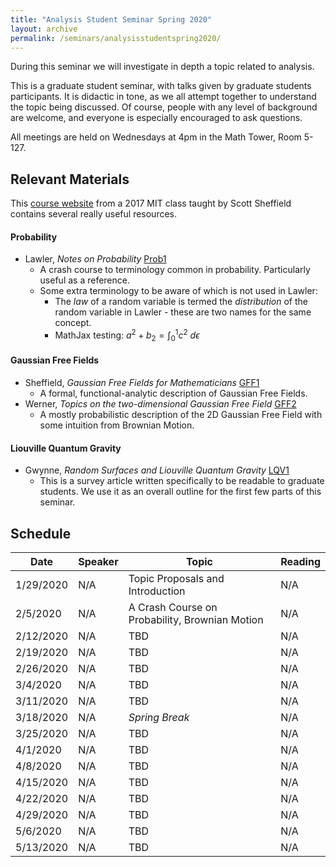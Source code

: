 ```yaml
---
title: "Analysis Student Seminar Spring 2020"
layout: archive
permalink: /seminars/analysisstudentspring2020/
---
```


During this seminar we will investigate in depth a topic related to analysis.  

This is a graduate student seminar, with talks given by graduate students participants.  It is didactic in tone, as we all attempt together to understand the topic being discussed.  Of course, people with any level of background are welcome, and everyone is especially encouraged to ask questions.

All meetings are held on Wednesdays at 4pm in the Math Tower, Room 5-127.

## Relevant Materials

This [course website](http://math.mit.edu/~sheffield/fall2017math177.html) from a 2017 MIT class taught by Scott Sheffield contains several really useful resources.

#### Probability

  * Lawler, _Notes on Probability_ [Prob1](http://www.math.uchicago.edu/~lawler/probnotes.pdf)
    * A crash course to terminology common in probability.  Particularly useful as a reference.
    * Some extra terminology to be aware of which is not used in Lawler:
      * The _law_ of a random variable is termed the _distribution_ of the random variable in Lawler - these are two names for the same concept.
      * MathJax testing: $a^2 + b_2 = \int_0^1 c^2 ~ d\epsilon$

#### Gaussian Free Fields

  * Sheffield, _Gaussian Free Fields for Mathematicians_ [GFF1](https://arxiv.org/abs/math/0312099)
    * A formal, functional-analytic description of Gaussian Free Fields.
  * Werner, _Topics on the two-dimensional Gaussian Free Field_ [GFF2](https://pdfs.semanticscholar.org/2607/b47d11a2b1758063795bb33348d9f963011d.pdf)
    * A mostly probabilistic description of the 2D Gaussian Free Field with some intuition from Brownian Motion.

#### Liouville Quantum Gravity

  * Gwynne, _Random Surfaces and Liouville Quantum Gravity_ [LQV1](https://arxiv.org/abs/1908.05573)
    * This is a survey article written specifically to be readable to graduate students.  We use it as an overall outline for the first few parts of this seminar.


## Schedule

| Date   | Speaker   | Topic      | Reading |
| ------  | ------------------ | ------------------------------------------------------------ | -------------- |
| 1/29/2020  | N/A    | Topic Proposals and Introduction | N/A |
| 2/5/2020   | N/A    | A Crash Course on Probability, Brownian Motion | N/A |
| 2/12/2020  | N/A    | TBD | N/A |
| 2/19/2020  | N/A    | TBD | N/A |
| 2/26/2020  | N/A    | TBD | N/A |
| 3/4/2020   | N/A    | TBD | N/A |
| 3/11/2020  | N/A    | TBD | N/A |
| 3/18/2020  | N/A    | _Spring Break_ | N/A |
| 3/25/2020  | N/A    | TBD | N/A |
| 4/1/2020   | N/A    | TBD | N/A |
| 4/8/2020   | N/A    | TBD | N/A |
| 4/15/2020  | N/A    | TBD | N/A |
| 4/22/2020  | N/A    | TBD | N/A |
| 4/29/2020  | N/A    | TBD | N/A |
| 5/6/2020   | N/A    | TBD | N/A |
| 5/13/2020  | N/A    | TBD | N/A |
